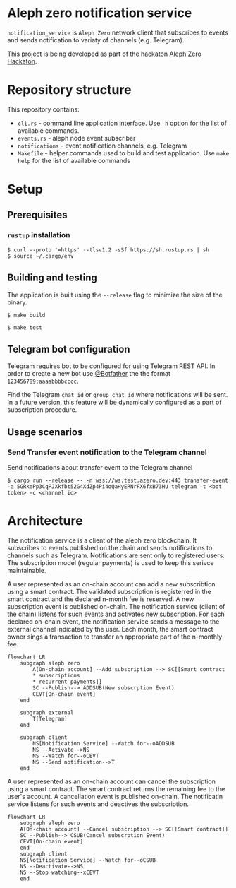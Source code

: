 Aleph zero notification service
===============================

`notification_service` is `Aleph Zero` network client that subscribes to events and sends notification to variaty of channels (e.g. Telegram).

This project is being developed as part of the hackaton [Aleph Zero Hackaton](https://techfiesta.dev/techfiestas/9/aleph-zero-hackathon).

# Repository structure

This repository contains:

* `cli.rs` - command line application interface. Use `-h` option for the list of available commands.
* `events.rs` - aleph node event subscriber
* `notifications` - event notification channels, e.g. Telegram
* `Makefile` - helper commands used to build and test application. Use `make help` for the list of available commands

# Setup

## Prerequisites

### `rustup` installation 

	$ curl --proto '=https' --tlsv1.2 -sSf https://sh.rustup.rs | sh
	$ source ~/.cargo/env

## Building and testing

The application is built using the `--release` flag to minimize the size of the binary.

	$ make build

	$ make test

## Telegram bot configuration

Telegram requires bot to be configured for using Telegram REST API. In order to create a new bot use [@Botfather](https://t.me/botfather) the the format `123456789:aaaabbbbcccc`.

Find the Telegram `chat_id` or `group_chat_id` where notifications will be sent. In a future version, this feature will be dynamically configured as a part of subscription procedure.


## Usage scenarios

### Send Transfer event notification to the Telegram channel

Send notifications about transfer event to the Telegram channel

	$ cargo run --release -- -n wss://ws.test.azero.dev:443 transfer-event -a 5GRkePp3CqPJXkfbt52G4XdZp4Pi4oQaHyERNrFX6fxB73HU telegram -t <bot token> -c <channel id>

# Architecture

The notification service is a client of the aleph zero blockchain. It subscribes to events published on the chain and sends notifications to channels such as Telegram.
Notifications are sent only to registered users. The subscription model (regular payments) is used to keep this serivce maintainable. 

A user represented as an on-chain account can add a new subscribtion using a smart contract. 
The validated subscription is registerred in the smart contract and the declared n-month fee is reserved.
A new subscription event is published on-chain. The notification service (client of the chain) listens for such events and activates new subscription.
For each declared on-chain event, the notification service sends a message to the external channel indicated by the user.
Each month, the smart contract owner sings a transaction to transfer an appropriate part of the n-monthly fee. 

```mermaid
flowchart LR
    subgraph aleph zero
        A[On-chain account] --Add subscription --> SC[[Smart contract
        * subscriptions
        * recurrent payments]]
        SC --Publish--> ADDSUB(New subscrption Event)
        CEVT[On-chain event]
    end
    
    subgraph external
    	T[Telegram]
    end
    
    subgraph client
    	NS[Notification Service] --Watch for--oADDSUB
    	NS --Activate-->NS
    	NS --Watch for--oCEVT
    	NS --Send notification-->T
    end
```

A user represented as an on-chain account can cancel the subscription using a smart contract.
The smart contract returns the remaining fee to the user's account.
A cancellation event is published on-chain. The notificatin service listens for such events and deactives the subscription.

```mermaid
flowchart LR
    subgraph aleph zero
    A[On-chain account] --Cancel subscription --> SC[[Smart contract]]
    SC --Publish--> CSUB(Cancel subscrption Event)
    CEVT[On-chain event]
    end
    subgraph client
    NS[Notification Service] --Watch for--oCSUB
    NS --Deactivate-->NS
    NS --Stop watching--xCEVT
    end
```